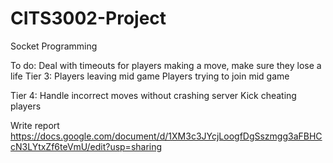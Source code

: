 # CITS3002-Project
Socket Programming 

To do:
  Deal with timeouts for players making a move, make sure they lose a life
  Tier 3:
    Players leaving mid game
    Players trying to join mid game
  
  Tier 4:
    Handle incorrect moves without crashing server
    Kick cheating players
  
  Write report
    https://docs.google.com/document/d/1XM3c3JYcjLoogfDgSszmgg3aFBHCcN3LYtxZf6teVmU/edit?usp=sharing
